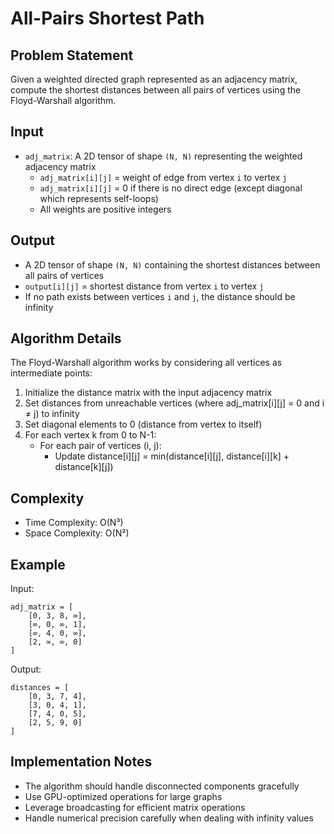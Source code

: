 # All-Pairs Shortest Path

## Problem Statement

Given a weighted directed graph represented as an adjacency matrix, compute the shortest distances between all pairs of vertices using the Floyd-Warshall algorithm.

## Input

- `adj_matrix`: A 2D tensor of shape `(N, N)` representing the weighted adjacency matrix
  - `adj_matrix[i][j]` = weight of edge from vertex `i` to vertex `j`
  - `adj_matrix[i][j]` = 0 if there is no direct edge (except diagonal which represents self-loops)
  - All weights are positive integers

## Output

- A 2D tensor of shape `(N, N)` containing the shortest distances between all pairs of vertices
- `output[i][j]` = shortest distance from vertex `i` to vertex `j`
- If no path exists between vertices `i` and `j`, the distance should be infinity

## Algorithm Details

The Floyd-Warshall algorithm works by considering all vertices as intermediate points:

1. Initialize the distance matrix with the input adjacency matrix
2. Set distances from unreachable vertices (where adj_matrix[i][j] = 0 and i ≠ j) to infinity
3. Set diagonal elements to 0 (distance from vertex to itself)
4. For each vertex k from 0 to N-1:
   - For each pair of vertices (i, j):
     - Update distance[i][j] = min(distance[i][j], distance[i][k] + distance[k][j])

## Complexity

- Time Complexity: O(N³)
- Space Complexity: O(N²)

## Example

Input:
```
adj_matrix = [
    [0, 3, 8, ∞],
    [∞, 0, ∞, 1],
    [∞, 4, 0, ∞],
    [2, ∞, ∞, 0]
]
```

Output:
```
distances = [
    [0, 3, 7, 4],
    [3, 0, 4, 1],
    [7, 4, 0, 5],
    [2, 5, 9, 0]
]
```

## Implementation Notes

- The algorithm should handle disconnected components gracefully
- Use GPU-optimized operations for large graphs
- Leverage broadcasting for efficient matrix operations
- Handle numerical precision carefully when dealing with infinity values 